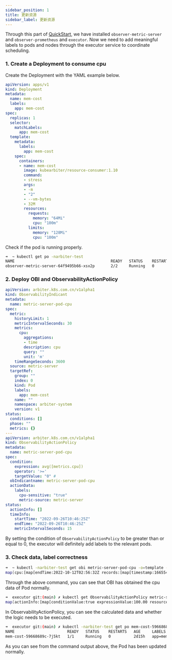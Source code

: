 ```yaml
---
sidebar_position: 1
title: 更新资源
sidebar_label: 更新资源
---
```

Through this part of [QuickStart](../Quick%20Start/install.md), we have installed `observer-metric-server` and `observer-prometheus` and `executor`. Now we need to add meaningful labels to pods and nodes through the executor service to coordinate scheduling.

### 1. Create a Deployment to consume cpu

Create the Deployment with the YAML example below.

```yaml
apiVersion: apps/v1
kind: Deployment
metadata:
  name: mem-cost
  labels:
    app: mem-cost
spec:
  replicas: 1
  selector:
    matchLabels:
      app: mem-cost
  template:
    metadata:
      labels:
        app: mem-cost
    spec:
      containers:
      - name: mem-cost
        image: kubearbiter/resource-consumer:1.10
        command:
        - stress
        args:
        - -m
        - "2"
        - --vm-bytes
        - 32M
        resources:
          requests:
            memory: "64Mi"
            cpu: "100m"
          limits:
            memory: "128Mi"
            cpu: "100m"
```

Check if the pod is running properly.
```bash
➜  ~ kubectl get po -narbiter-test
NAME                                          READY   STATUS    RESTARTS   AGE
observer-metric-server-64f9495b66-xsx2p       2/2     Running   0          1m
```

### 2. Deploy OBI and ObservabilityActionPolicy
```yaml
apiVersion: arbiter.k8s.com.cn/v1alpha1
kind: ObservabilityIndicant
metadata:
  name: metric-server-pod-cpu
spec:
  metric:
    historyLimit: 1
    metricIntervalSeconds: 30
    metrics:
      cpu:
        aggregations:
        - time
        description: cpu
        query: ""
        unit: 'm'
    timeRangeSeconds: 3600
  source: metric-server
  targetRef:
    group: ""
    index: 0
    kind: Pod
    labels:
      app: mem-cost
    name: ""
    namespace: arbiter-system
    version: v1
status:
  conditions: []
  phase: ""
  metrics: {}
---
apiVersion: arbiter.k8s.com.cn/v1alpha1
kind: ObservabilityActionPolicy
metadata:
  name: metric-server-pod-cpu
spec:
  condition:
    expression: avg([metrics.cpu])
    operator: '>='
    targetValue: "0" # 
  obIndicantname: metric-server-pod-cpu
  actionData:
    labels:
      cpu-sensitive: "true"
      metric-source: metric-server
status:
  actionInfo: []
  timeInfo:
    startTime: "2022-09-26T10:46:25Z"
    endTime: "2022-09-26T10:46:25Z"
    metricIntervalSeconds: 15
```
By setting the condition of `ObservabilityActionPolicy` to be greater than or equal to 0, the executor will definitely add labels to the relevant pods.

### 3. Check data, label correctness
```bash
➜  ~ kubectl -narbiter-test get obi metric-server-pod-cpu -o=template --template={{.status.metrics}}
map[cpu:[map[endTime:2022-10-12T02:56:32Z records:[map[timestamp:1665543392742 value:100.000]] startTime:2022-10-12T02:56:02Z targetItem:mem-cost-59668689c-7j5kt unit:m]]]
```

Through the above command, you can see that OBI has obtained the cpu data of Pod normally.

```bash
➜  executor git:(main) ✗ kubectl get ObservabilityActionPolicy metric-server-pod-cpu -narbiter-test -o=template --template={{.status}}
map[actionInfo:[map[conditionValue:true expressionValue:100.00 resourceName:mem-cost-59668689c-7j5kt]] timeInfo:map[endTime:2022-09-26T10:46:25Z metricIntervalSeconds:15 startTime:2022-09-26T10:46:25Z]]
```

In ObservabilityActionPolicy, you can see the calculated data and whether the logic needs to be executed.


```bash
➜  executor git:(main) ✗ kubectl -narbiter-test get po mem-cost-59668689c-7j5kt --show-labels
NAME                       READY   STATUS    RESTARTS   AGE     LABELS
mem-cost-59668689c-7j5kt   1/1     Running   0          2d15h   app=mem-cost,metric-server-pod-cpu=sensitive,pod-template-hash=59668689c
```

As you can see from the command output above, the Pod has been updated normally.
